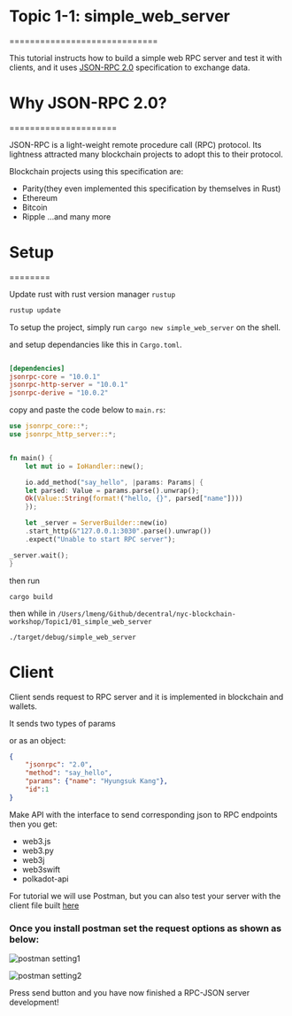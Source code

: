 
# Topic 1-1: simple_web_server
=============================    
  
This tutorial instructs how to build a simple web RPC server and test it with clients, and it uses [JSON-RPC 2.0](https://www.jsonrpc.org/specification) specification to exchange data.

# Why JSON-RPC 2.0?
=====================   
  
JSON-RPC is a light-weight remote procedure call (RPC) protocol. Its lightness attracted many blockchain projects to adopt this to their protocol.

Blockchain projects using this specification are:
- Parity(they even implemented this specification by themselves in Rust)
- Ethereum
- Bitcoin
- Ripple
...and many more

# Setup
========   
  

Update rust with rust version manager `rustup`
```bash
rustup update
```

To setup the project, simply run `cargo new simple_web_server` on the shell.

and setup dependancies like this in `Cargo.toml`.

```toml

[dependencies]
jsonrpc-core = "10.0.1"
jsonrpc-http-server = "10.0.1"
jsonrpc-derive = "10.0.2"

```

copy and paste the code below to `main.rs`:

```rust
use jsonrpc_core::*;
use jsonrpc_http_server::*;


fn main() {
    let mut io = IoHandler::new();

    io.add_method("say_hello", |params: Params| {
	let parsed: Value = params.parse().unwrap();
	Ok(Value::String(format!("hello, {}", parsed["name"])))
    });

    let _server = ServerBuilder::new(io)
    .start_http(&"127.0.0.1:3030".parse().unwrap())
    .expect("Unable to start RPC server");

_server.wait();
}
```

then run  
  
```
cargo build
```

then while in `/Users/lmeng/Github/decentral/nyc-blockchain-workshop/Topic1/01_simple_web_server`  

```
./target/debug/simple_web_server
```
  
# Client

Client sends request to RPC server and it is implemented in blockchain and wallets.

It sends two types of params


or as an object:
```json
{
	"jsonrpc": "2.0",
	"method": "say_hello",
	"params": {"name": "Hyungsuk Kang"},
	"id":1
}
```

Make API with the interface to send corresponding json to RPC endpoints then you get:
- web3.js
- web3.py
- web3j
- web3swift
- polkadot-api

For tutorial we will use Postman, but you can also test your server with the client file built [here](./client/client.py)

### Once you install postman set the request options as shown as below:
![postman setting1](https://i.imgur.com/VeuI1Ip.png)

![postman setting2](https://i.imgur.com/qvXnAtA.png)


Press send button and you have now finished a RPC-JSON server development!



